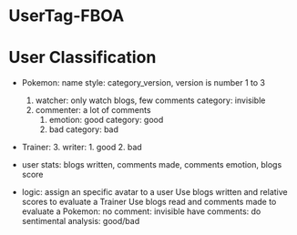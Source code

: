 # UserTag-FBOA


User Classification
====

- Pokemon:
name style: category_version, version is number 1 to 3
	1. watcher: only watch blogs, few comments
		category: invisible
	2. commenter: a lot of comments
		1. emotion: good
			category: good
		2. bad
			category: bad 
- Trainer:
	3. writer:
		1. good
		2. bad
	
- user stats: 
	blogs written, comments made, comments emotion, blogs score
	
- logic:
	assign an specific avatar to a user
	Use blogs written and relative scores to evaluate a Trainer
	Use blogs read and comments made to evaluate a Pokemon:
		no comment: invisible
		have comments: 
			do sentimental analysis: good/bad